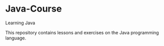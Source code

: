 # Java-Course
Learning Java

This repository contains lessons and exercises on the Java programming language.
